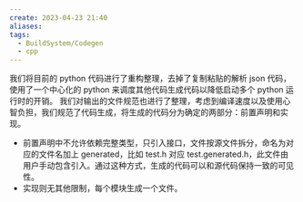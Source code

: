```yaml
---
create: 2023-04-23 21:40
aliases: 
tags:
  - BuildSystem/Codegen
  - cpp
---
```

我们将目前的 python 代码进行了重构整理，去掉了复制粘贴的解析 json 代码，使用了一个中心化的 python 来调度其他代码生成代码以降低启动多个 python 运行时的开销。
我们对输出的文件规范也进行了整理，考虑到编译速度以及使用心智负担，我们规范了代码生成，将生成的代码分为确定的两部分：前置声明和实现。

- 前置声明中不允许依赖完整类型，只引入接口，文件按源文件拆分，命名为对应的文件名加上 generated，比如 test.h 对应 test.generated.h，此文件由用户手动包含引入。通过这种方式，生成的代码可以和源代码保持一致的可见性。
- 实现则无其他限制，每个模块生成一个文件。
